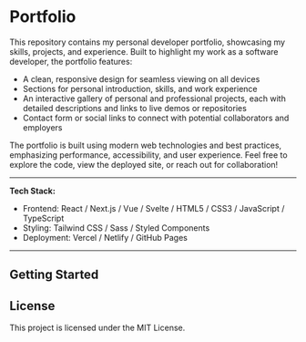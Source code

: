 # Portfolio

This repository contains my personal developer portfolio, showcasing my skills, projects, and experience. Built to highlight my work as a software developer, the portfolio features:

- A clean, responsive design for seamless viewing on all devices
- Sections for personal introduction, skills, and work experience
- An interactive gallery of personal and professional projects, each with detailed descriptions and links to live demos or repositories
- Contact form or social links to connect with potential collaborators and employers

The portfolio is built using modern web technologies and best practices, emphasizing performance, accessibility, and user experience. Feel free to explore the code, view the deployed site, or reach out for collaboration!

---

**Tech Stack:**    
- Frontend: React / Next.js / Vue / Svelte / HTML5 / CSS3 / JavaScript / TypeScript  
- Styling: Tailwind CSS / Sass / Styled Components  
- Deployment: Vercel / Netlify / GitHub Pages

---

## Getting Started

## License

This project is licensed under the MIT License.
